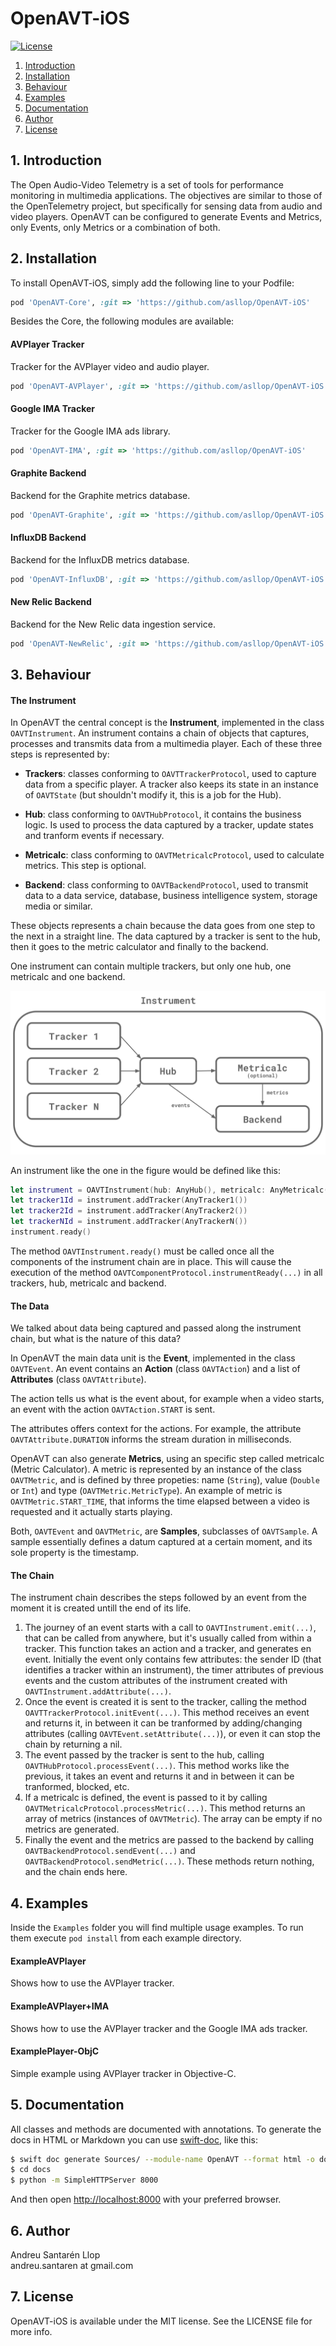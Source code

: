 # OpenAVT-iOS

[![License](https://img.shields.io/github/license/asllop/OpenAVT-iOS)](https://github.com/asllop/OpenAVT-iOS)


1. [ Introduction ](#intro)
2. [ Installation ](#install)
3. [ Behaviour ](#behav)
4. [ Examples ](#examp)
5. [ Documentation ](#doc)
6. [ Author ](#auth)
7. [ License ](#lice)

<a name="intro"></a>
## 1. Introduction

The Open Audio-Video Telemetry is a set of tools for performance monitoring in multimedia applications. The objectives are similar to those of the OpenTelemetry project, but specifically for sensing data from audio and video players. OpenAVT can be configured to generate Events and Metrics, only Events, only Metrics or a combination of both.

<a name="install"></a>
## 2. Installation

To install OpenAVT-iOS, simply add the following line to your Podfile:

```ruby
pod 'OpenAVT-Core', :git => 'https://github.com/asllop/OpenAVT-iOS'
```

Besides the Core, the following modules are available:

#### AVPlayer Tracker

Tracker for the AVPlayer video and audio player.

```ruby
pod 'OpenAVT-AVPlayer', :git => 'https://github.com/asllop/OpenAVT-iOS'
```

#### Google IMA Tracker

Tracker for the Google IMA ads library.

```ruby
pod 'OpenAVT-IMA', :git => 'https://github.com/asllop/OpenAVT-iOS'
```

#### Graphite Backend

Backend for the Graphite metrics database.

```ruby
pod 'OpenAVT-Graphite', :git => 'https://github.com/asllop/OpenAVT-iOS'
```

#### InfluxDB Backend

Backend for the InfluxDB metrics database.

```ruby
pod 'OpenAVT-InfluxDB', :git => 'https://github.com/asllop/OpenAVT-iOS'
```

#### New Relic Backend

Backend for the New Relic data ingestion service.

```ruby
pod 'OpenAVT-NewRelic', :git => 'https://github.com/asllop/OpenAVT-iOS'
```

<a name="behav"></a>
## 3. Behaviour

#### The Instrument

In OpenAVT the central concept is the **Instrument**, implemented in the class `OAVTInstrument`. An instrument contains a chain of objects that captures, processes and transmits data from a multimedia player. Each of these three steps is represented by:

- **Trackers**: classes conforming to `OAVTTrackerProtocol`, used to capture data from a specific player. A tracker also keeps its state in an instance of `OAVTState` (but shouldn't modify it, this is a job for the Hub).

- **Hub**: class conforming to `OAVTHubProtocol`, it contains the business logic. Is used to process the data captured by a tracker, update states and tranform events if necessary.

- **Metricalc**: class conforming to `OAVTMetricalcProtocol`, used to calculate metrics. This step is optional.

- **Backend**: class conforming to `OAVTBackendProtocol`, used to transmit data to a data service, database, business intelligence system, storage media or similar.

These objects represents a chain because the data goes from one step to the next in a straight line. The data captured by a tracker is sent to the hub, then it goes to the metric calculator and finally to the backend.

One instrument can contain multiple trackers, but only one hub, one metricalc and one backend.

![Alt text](./oavtinstrument_diag.svg)

An instrument like the one in the figure would be defined like this:

```swift
let instrument = OAVTInstrument(hub: AnyHub(), metricalc: AnyMetricalc(), backend: AnyBackend())
let tracker1Id = instrument.addTracker(AnyTracker1())
let tracker2Id = instrument.addTracker(AnyTracker2())
let trackerNId = instrument.addTracker(AnyTrackerN())
instrument.ready()
```

The method `OAVTInstrument.ready()` must be called once all the components of the instrument chain are in place. This will cause the execution of the method `OAVTComponentProtocol.instrumentReady(...)` in all trackers, hub, metricalc and backend.

#### The Data

We talked about data being captured and passed along the instrument chain, but what is the nature of this data?

In OpenAVT the main data unit is the **Event**, implemented in the class `OAVTEvent`. An event contains an **Action** (class `OAVTAction`) and a list of **Attributes** (class `OAVTAttribute`).

The action tells us what is the event about, for example when a video starts, an event with the action `OAVTAction.START` is sent.

The attributes offers context for the actions. For example, the attribute `OAVTAttribute.DURATION` informs the stream duration in milliseconds.

OpenAVT can also generate **Metrics**, using an specific step called metricalc (Metric Calculator). A metric is represented by an instance of the class `OAVTMetric`, and is defined by three propeties: name (`String`), value (`Double` or `Int`) and type (`OAVTMetric.MetricType`). An example of metric is `OAVTMetric.START_TIME`, that informs the time elapsed between a video is requested and it actually starts playing.

Both, `OAVTEvent` and `OAVTMetric`, are **Samples**, subclasses of `OAVTSample`. A sample essentially defines a datum captured at a certain moment, and its sole property is the timestamp.

#### The Chain

The instrument chain describes the steps followed by an event from the moment it is created untill the end of its life.

1. The journey of an event starts with a call to `OAVTInstrument.emit(...)`, that can be called from anywhere, but it's usually called from within a tracker. This function takes an action and a tracker, and generates en event. Initially the event only contains few attributes: the sender ID (that identifies a tracker within an instrument), the timer attributes of previous events and the custom attributes of the instrument created with `OAVTInstrument.addAttribute(...)`.
2. Once the event is created it is sent to the tracker, calling the method `OAVTTrackerProtocol.initEvent(...)`. This method receives an event and returns it, in between it can be tranformed by adding/changing attributes (calling `OAVTEvent.setAttribute(...)`), or even it can stop the chain by returning a nil.
3. The event passed by the tracker is sent to the hub, calling `OAVTHubProtocol.processEvent(...)`. This method works like the previous, it takes an event and returns it and in between it can be tranformed, blocked, etc.
4. If a metricalc is defined, the event is passed to it by calling `OAVTMetricalcProtocol.processMetric(...)`. This method returns an array of metrics (instances of `OAVTMetric`). The array can be empty if no metrics are generated.
5. Finally the event and the metrics are passed to the backend by calling `OAVTBackendProtocol.sendEvent(...)` and `OAVTBackendProtocol.sendMetric(...)`. These methods return nothing, and the chain ends here.

<a name="examp"></a>
## 4. Examples

Inside the `Examples` folder you will find multiple usage examples. To run them execute `pod install` from each example directory.

#### ExampleAVPlayer

Shows how to use the AVPlayer tracker.

#### ExampleAVPlayer+IMA

Shows how to use the AVPlayer tracker and the Google IMA ads tracker.

#### ExamplePlayer-ObjC

Simple example using AVPlayer tracker in Objective-C.

<a name="doc"></a>
## 5. Documentation

All classes and methods are documented with annotations. To generate the docs in HTML or Markdown you can use [swift-doc](https://github.com/SwiftDocOrg/swift-doc), like this:

```bash
$ swift doc generate Sources/ --module-name OpenAVT --format html -o docs
$ cd docs
$ python -m SimpleHTTPServer 8000
```

And then open [http://localhost:8000](http://localhost:8000) with your preferred browser.

<a name="auth"></a>
## 6. Author

Andreu Santarén Llop<br>
andreu.santaren at gmail.com

<a name="lice"></a>
## 7. License

OpenAVT-iOS is available under the MIT license. See the LICENSE file for more info.
